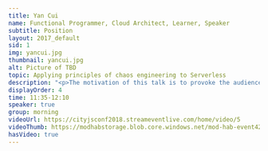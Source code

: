 ```yaml
---
title: Yan Cui
name: Functional Programmer, Cloud Architect, Learner, Speaker
subtitle: Position
layout: 2017_default
sid: 1
img: yancui.jpg
thumbnail: yancui.jpg
alt: Picture of TBD
topic: Applying principles of chaos engineering to Serverless
description: "<p>The motivation of this talk is to provoke the audience to think about the failure modes that exists in their serverless architecture and how they can discover them early by applying the principles of chaos engineering.</p> <p> Serverless architectures have more inherent chaos and complexity than their serverful counterparts, and, we have less control over their runtime behaviour! For instance: * smaller unit of deployment, means there are more of them, and each of these “units” is a boundary that needs to be hardened (for security and failure resilience) * it’s more difficult to harden around the boundaries simply because there are so many more of them * more intermediate services (dynamodb, kinesis, SNS, S3, API Gateway to name a few), each with their own failure modes * there are more configurations overall (timeout, IAM permissions, application config, etc.) therefore more opportunities for misconfiguration.</p>"
displayOrder: 4
time: 11:35-12:10
speaker: true
group: morning
videoUrl: https://cityjsconf2018.streameventlive.com/home/video/5 
videoThumb: https://modhabstorage.blob.core.windows.net/mod-hab-event42710-2iy35j/thumbnail-5c011b60e-6ba3-499b-bfc2-6c0b0f33b894.jpg 
hasVideo: true
---
```

